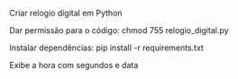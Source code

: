 Criar relogio digital em Python

Dar permissão para o código:
chmod 755 relogio_digital.py

Instalar dependências:
pip install -r requirements.txt

Exibe a hora com segundos e data
